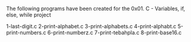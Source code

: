 The following programs have been created for the 0x01. C - Variables, if, else, while project 

1-last-digit.c
2-print-alphabet.c
3-print-alphabets.c
4-print-alphabt.c
5-print-numbers.c
6-print-numberz.c
7-print-tebahpla.c
8-print-base16.c

